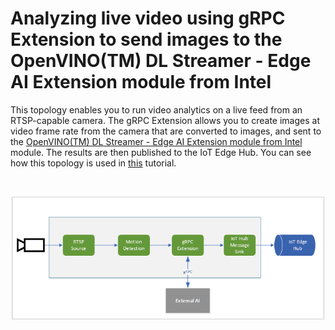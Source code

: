 # Analyzing live video using gRPC Extension to send images to the OpenVINO(TM) DL Streamer - Edge AI Extension module from Intel

This topology enables you to run video analytics on a live feed from an RTSP-capable camera. The gRPC Extension allows you to create images at video frame rate from the camera that are converted to images, and sent to the [ OpenVINO(TM) DL Streamer - Edge AI Extension module from Intel](https://aka.ms/lva-intel-ovms) module. The results are then published to the IoT Edge Hub. You can see how this topology is used in [this](https://aka.ms/lva-intel-grpc) tutorial.

<br>
<p align="center">
  <img src="./topology.png" title="Analyzing live video using gRPC Extension to send images to the OpenVINO(TM) DL Streamer - Edge AI Extension module from Intel"/>
</p>
<br>
